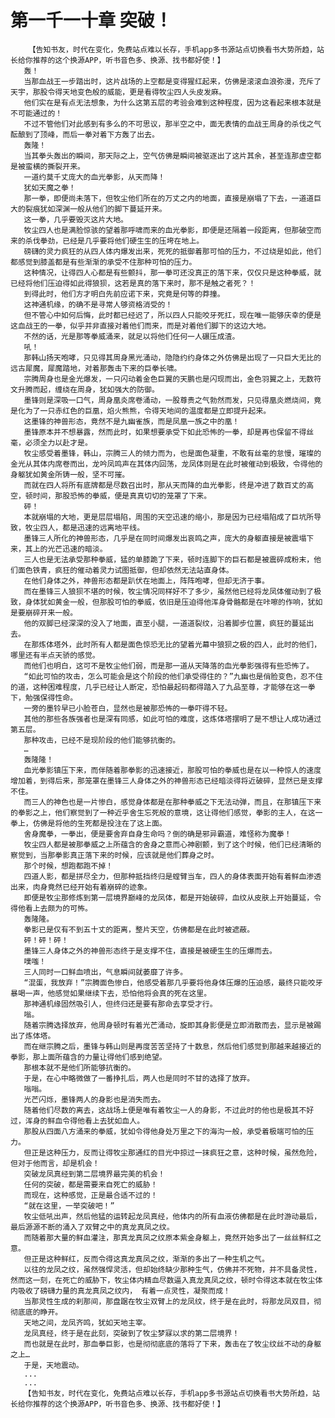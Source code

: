 # 第一千一十章 突破！
        【告知书友，时代在变化，免费站点难以长存，手机app多书源站点切换看书大势所趋，站长给你推荐的这个换源APP，听书音色多、换源、找书都好使！】
       轰！
       当那血战王一步踏出时，这片战场的上空都是变得猩红起来，仿佛是滚滚血浪弥漫，充斥了天宇，那股令得天地变色般的威能，更是看得牧尘四人头皮发麻。
       他们实在是有点无法想象，为什么这第五层的考验会难到这种程度，因为这看起来根本就是不可能通过的！
       不过不管他们对此感到有多么的不可思议，那半空之中，面无表情的血战王周身的杀伐之气酝酿到了顶峰，而后一拳对着下方轰了出去。
       轰隆！
       当其拳头轰出的瞬间，那天际之上，空气仿佛是瞬间被驱逐出了这片其余，甚至连那虚空都是被蛮横的撕裂开来。
       一道约莫千丈庞大的血光拳影，从天而降！
       犹如天魔之拳！
       那一拳，即便尚未落下，但牧尘他们所在的万丈之内的地面，直接是崩塌了下去，一道道巨大的裂痕犹如深渊一般从他们的脚下蔓延开来。
       这一拳，几乎要毁灭这片大地。
       牧尘四人也是满脸惊骇的望着那呼啸而来的血光拳影，即便是还隔着一段距离，但那破空而来的杀伐拳劲，已经是几乎要将他们硬生生的压垮在地上。
       磅礴的灵力疯狂的从四人体内爆发出来，死死的抵御着那可怕的压力，不过绕是如此，他们都感觉到膝盖都是有些渐渐的承受不住那种可怕的压力。
       这种情况，让得四人心都是有些颤抖，那一拳可还没真正的落下来，仅仅只是这种拳威，就已经将他们压迫得如此得狼狈，这若是真的落下来时，那不是触之者死？！
       到得此时，他们方才明白先前应诺下来，究竟是何等的莽撞。
       这神通机缘，的确不是寻常人够资格消受的！
       但不管心中如何后悔，此时都已经迟了，所以四人只能咬牙死扛，现在唯一能够庆幸的便是这血战王的一拳，似乎并非直接对着他们而来，而是对着他们脚下的这边大地。
       不然的话，光是那等拳威涌来，就足以将他们任何一人碾压成渣。
       吼！
       那韩山扬天咆哮，只见得其周身黑光涌动，隐隐约约身体之外仿佛是出现了一只巨大无比的远古犀魔，犀魔踏地，对着那轰击下来的巨拳长啸。
       宗腾周身也是金光爆发，一只闪动着金色巨翼的天鹏也是闪现而出，金色羽翼之上，无数符文升腾而起，缠绕在周身，犹如强大的防御。
       墨锋则是深吸一口气，周身凰炎席卷涌动，一股尊贵之气勃然而发，只见得凰炎燃烧间，竟是化为了一只赤红色的巨凰，焰火熊熊，令得天地间的温度都是立即提升起来。
       这墨锋的神兽形态，竟然不是九幽雀族，而是凤凰一族之中的凰！
       墨锋原本并不想暴露，然而此时，如果想要承受下如此恐怖的一拳，却是再也保留不得丝毫，必须全力以赴才是。
       牧尘感受着墨锋，韩山，宗腾三人的倾力而为，也是面色凝重，不敢有丝毫的怠慢，璀璨的金光从其体内席卷而出，龙吟凤鸣声在其体内回荡，龙凤体则是在此时被催动到极致，令得他的身躯犹如黄金所铸一般，坚不可摧。
       而就在四人将所有底牌都是尽数召出时，那从天而降的血光拳影，终是冲进了数百丈的高空，顿时间，那股恐怖的拳威，便是真真切切的笼罩了下来。
       砰！
       本就崩塌的大地，更是层层塌陷，周围的天空迅速的缩小，那是因为已经塌陷成了巨坑所导致，牧尘四人，都是迅速的远离地平线。
       墨锋三人所化的神兽形态，几乎是在同时间爆发出哀鸣之声，庞大的身躯直接是被震塌下来，其上的光芒迅速的暗淡。
       三人也是无法承受那种拳威，猛的单膝跪了下来，顿时连脚下的巨石都是被震碎成粉末，他们面色铁青，疯狂的催动着灵力试图抵御，但却依然无法站直身体。
       在他们身体之外，神兽形态都是趴伏在地面上，阵阵咆哮，但却无济于事。
       而在墨锋三人狼狈不堪的时候，牧尘情况同样好不了多少，虽然他已经将龙凤体催动到了极致，身体犹如黄金一般，但那股可怕的拳威，依旧是压迫得他浑身骨骼都是在咔嚓的作响，犹如是要崩碎开来一般。
       他的双脚已经深深的没入了地面，直至小腿，一道道裂纹，沿着脚步位置，疯狂的蔓延出去。
       在那炼体塔外，此时所有人都是面色惊恐无比的望着光幕中狼狈之极的四人，此时的他们，哪里还有半点天骄的感觉。
       而他们也明白，这可不是牧尘他们弱，而是那一道从天降落的血光拳影强得有些恐怖了。
       “如此可怕的攻击，怎么可能会是这个阶段的他们承受得住的？”九幽也是俏脸变色，忍不住的道，这种困难程度，几乎已经让人断定，恐怕最起码都得踏入了九品至尊，才能够在这一拳下，勉强保得性命。
       一旁的墨铃早已小脸苍白，显然也是被那恐怖的一拳吓得不轻。
       其他的那些各族强者也是深有同感，如此可怕的难度，这炼体塔摆明了是不想让人成功通过第五层。
       那种攻击，已经不是现阶段的他们能够抗衡的。
       …
       轰隆隆！
       血光拳影镇压下来，而伴随着那拳影的迅速接近，那股可怕的拳威也是在以一种惊人的速度增加着，到得后来，那笼罩在墨锋三人身体之外的神兽形态已经暗淡得将近破碎，显然已是支撑不住。
       而三人的神色也是一片惨白，感觉身体都是在那种拳威之下无法动弹，而且，在那镇压下来的拳影之上，他们察觉到了一种近乎舍生忘死般的意境，这让得他们感觉，拳影的主人，在这一拳上，仿佛是将他的生死都是投注在了这上面。
       舍身魔拳，一拳出，便是要舍弃自身生命吗？倒的确是邪异霸道，难怪称为魔拳！
       牧尘四人都是被那拳威之上所蕴含的舍身之意而心神剧颤，到了这个时候，他们已经清晰的察觉到，当那拳影真正落下来的时候，应该就是他们葬身之时。
       那个时候，想跑都跑不掉！
       四道人影，都是拼尽全力，但那种抵挡终归是螳臂当车，四人的身体表面开始有着鲜血渗透出来，肉身竟然已经开始有着崩碎的迹象。
       即便是牧尘那修炼到第一层境界巅峰的龙凤体，都是开始破碎，血纹从皮肤上开始蔓延，令得他看上去颇为的可怖。
       轰隆隆。
       拳影已是仅有不到五十丈的距离，整片天空，仿佛都是在此时被遮蔽。
       砰！砰！砰！
       墨锋三人身体之外的神兽形态终于是支撑不住，直接是被硬生生的压爆而去。
       噗嗤！
       三人同时一口鲜血喷出，气息瞬间就萎靡了许多。
       “混蛋，我放弃！”宗腾面色惨白，他感受着那几乎要将他身体压爆的压迫感，最终只能咬牙暴喝一声，他感觉如果继续下去，恐怕他将会真的死在这里。
       那神通机缘固然吸引人，但终归还是要有那命去享受才行。
       嗡。
       随着宗腾选择放弃，他周身顿时有着光芒涌动，旋即其身影便是立即消散而去，显示是被踢出了炼体塔。
       而在继宗腾之后，墨锋与韩山则是再度苦苦坚持了十数息，然后他们感觉到那越来越接近的拳影，那上面所蕴含的力量让得他们感到绝望。
       那根本就不是他们所能够抗衡的。
       于是，在心中略微做了一番挣扎后，两人也是同时不甘的选择了放弃。
       嗡嗡。
       光芒闪烁，墨锋两人的身影也是消失而去。
       随着他们尽数的离去，这战场上便是唯有着牧尘一人的身影，不过此时的他也是极其不好过，浑身的鲜血令得他看上去犹如血人。
       那股从四面八方涌来的拳威，犹如令得他身处万里之下的海沟一般，承受着极端可怕的压力。
       但正是这种压力，反而让得牧尘那通红的目光中掠过一抹疯狂之意，这种时候，虽然危险，但对于他而言，却是机会！
       突破龙凤真经到第二层境界最完美的机会！
       任何的突破，都是需要来自死亡的威胁！
       而现在，这种感觉，正是最合适不过的！
       “就在这里，一举突破吧！”
       牧尘低吼出声，然后他猛的运转起龙凤真经，他体内的所有血液仿佛都是在此时游动最后，最后源源不断的涌入了双臂之中的真龙真凤之纹。
       而随着那大量的鲜血灌注，那真龙真凤之纹原本紫金身躯上，竟然开始多出了一丝丝鲜红之意。
       但正是这种鲜红，反而令得这真龙真凤之纹，渐渐的多出了一种生机之气。
       以往的龙凤之纹，虽然强悍灵活，但却始终缺少那种生气，仿佛并不死物，并不具备灵性，然而这一刻，在死亡的威胁下，牧尘体内精血尽数逼入真龙真凤之纹，顿时令得这本就在牧尘体内吸收了磅礴力量的真龙真凤之纹内， 有着一点灵性，凝聚而成！
       当那灵性生成的刹那间，那盘踞在牧尘双臂上的龙凤纹，终于是在此时，将那龙凤双目，彻彻底底的睁开。
       天地之间，龙凤齐鸣，犹如天地主宰。
       龙凤真经，终于是在此刻，突破到了牧尘梦寐以求的第二层境界！
       而也就是在此时，那血拳巨影，也是彻彻底底的落将了下来，轰击在了牧尘纹丝不动的身躯之上…
       于是，天地震动。
       ...
       ...
       【告知书友，时代在变化，免费站点难以长存，手机app多书源站点切换看书大势所趋，站长给你推荐的这个换源APP，听书音色多、换源、找书都好使！】